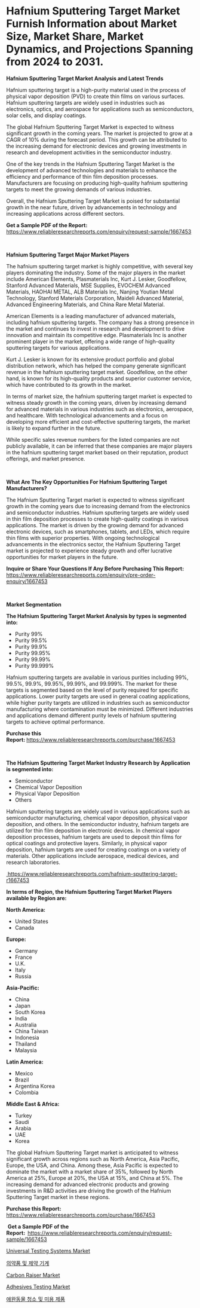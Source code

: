<p><h1>Hafnium Sputtering Target Market Furnish Information about Market Size, Market Share, Market Dynamics, and Projections Spanning from 2024 to 2031.</h1></p><p><strong>Hafnium Sputtering Target Market Analysis and Latest Trends</strong></p>
<p><p>Hafnium sputtering target is a high-purity material used in the process of physical vapor deposition (PVD) to create thin films on various surfaces. Hafnium sputtering targets are widely used in industries such as electronics, optics, and aerospace for applications such as semiconductors, solar cells, and display coatings.</p><p>The global Hafnium Sputtering Target Market is expected to witness significant growth in the coming years. The market is projected to grow at a CAGR of 10% during the forecast period. This growth can be attributed to the increasing demand for electronic devices and growing investments in research and development activities in the semiconductor industry.</p><p>One of the key trends in the Hafnium Sputtering Target Market is the development of advanced technologies and materials to enhance the efficiency and performance of thin film deposition processes. Manufacturers are focusing on producing high-quality hafnium sputtering targets to meet the growing demands of various industries.</p><p>Overall, the Hafnium Sputtering Target Market is poised for substantial growth in the near future, driven by advancements in technology and increasing applications across different sectors.</p></p>
<p><strong>Get a Sample PDF of the Report:&nbsp;</strong> <a href="https://www.reliableresearchreports.com/enquiry/request-sample/1667453">https://www.reliableresearchreports.com/enquiry/request-sample/1667453</a></p>
<p>&nbsp;</p>
<p><strong>Hafnium Sputtering Target Major Market Players</strong></p>
<p><p>The hafnium sputtering target market is highly competitive, with several key players dominating the industry. Some of the major players in the market include American Elements, Plasmaterials Inc, Kurt J. Lesker, Goodfellow, Stanford Advanced Materials, MSE Supplies, EVOCHEM Advanced Materials, HAOHAI METAL, ALB Materials Inc, Nanjing Youtian Metal Technology, Stanford Materials Corporation, Maideli Advanced Material, Advanced Engineering Materials, and China Rare Metal Material.</p><p>American Elements is a leading manufacturer of advanced materials, including hafnium sputtering targets. The company has a strong presence in the market and continues to invest in research and development to drive innovation and maintain its competitive edge. Plasmaterials Inc is another prominent player in the market, offering a wide range of high-quality sputtering targets for various applications.</p><p>Kurt J. Lesker is known for its extensive product portfolio and global distribution network, which has helped the company generate significant revenue in the hafnium sputtering target market. Goodfellow, on the other hand, is known for its high-quality products and superior customer service, which have contributed to its growth in the market.</p><p>In terms of market size, the hafnium sputtering target market is expected to witness steady growth in the coming years, driven by increasing demand for advanced materials in various industries such as electronics, aerospace, and healthcare. With technological advancements and a focus on developing more efficient and cost-effective sputtering targets, the market is likely to expand further in the future.</p><p>While specific sales revenue numbers for the listed companies are not publicly available, it can be inferred that these companies are major players in the hafnium sputtering target market based on their reputation, product offerings, and market presence.</p></p>
<p>&nbsp;</p>
<p><strong>What Are The Key Opportunities For Hafnium Sputtering Target Manufacturers?</strong></p>
<p><p>The Hafnium Sputtering Target market is expected to witness significant growth in the coming years due to increasing demand from the electronics and semiconductor industries. Hafnium sputtering targets are widely used in thin film deposition processes to create high-quality coatings in various applications. The market is driven by the growing demand for advanced electronic devices, such as smartphones, tablets, and LEDs, which require thin films with superior properties. With ongoing technological advancements in the electronics sector, the Hafnium Sputtering Target market is projected to experience steady growth and offer lucrative opportunities for market players in the future.</p></p>
<p><strong>Inquire or Share Your Questions If Any Before Purchasing This Report:</strong> <a href="https://www.reliableresearchreports.com/enquiry/pre-order-enquiry/1667453">https://www.reliableresearchreports.com/enquiry/pre-order-enquiry/1667453</a></p>
<p>&nbsp;</p>
<p><strong>Market Segmentation</strong></p>
<p><strong>The Hafnium Sputtering Target Market Analysis by types is segmented into:</strong></p>
<p><ul><li>Purity 99%</li><li>Purity 99.5%</li><li>Purity 99.9%</li><li>Purity 99.95%</li><li>Purity 99.99%</li><li>Purity 99.999%</li></ul></p>
<p><p>Hafnium sputtering targets are available in various purities including 99%, 99.5%, 99.9%, 99.95%, 99.99%, and 99.999%. The market for these targets is segmented based on the level of purity required for specific applications. Lower purity targets are used in general coating applications, while higher purity targets are utilized in industries such as semiconductor manufacturing where contamination must be minimized. Different industries and applications demand different purity levels of hafnium sputtering targets to achieve optimal performance.</p></p>
<p><strong>Purchase this Report:&nbsp;</strong><a href="https://www.reliableresearchreports.com/purchase/1667453">https://www.reliableresearchreports.com/purchase/1667453</a></p>
<p>&nbsp;</p>
<p><strong>The Hafnium Sputtering Target Market Industry Research by Application is segmented into:</strong></p>
<p><ul><li>Semiconductor</li><li>Chemical Vapor Deposition</li><li>Physical Vapor Deposition</li><li>Others</li></ul></p>
<p><p>Hafnium sputtering targets are widely used in various applications such as semiconductor manufacturing, chemical vapor deposition, physical vapor deposition, and others. In the semiconductor industry, hafnium targets are utilized for thin film deposition in electronic devices. In chemical vapor deposition processes, hafnium targets are used to deposit thin films for optical coatings and protective layers. Similarly, in physical vapor deposition, hafnium targets are used for creating coatings on a variety of materials. Other applications include aerospace, medical devices, and research laboratories.</p></p>
<p><a href="https://www.reliableresearchreports.com/hafnium-sputtering-target-r1667453">&nbsp;https://www.reliableresearchreports.com/hafnium-sputtering-target-r1667453</a></p>
<p><strong>In terms of Region, the Hafnium Sputtering Target Market Players available by Region are:</strong></p>
<p>
    <p> <strong> North America: </strong>
        <ul>
            <li>United States</li>
            <li>Canada</li>
        </ul>
        </p> 
    <p> <strong> Europe: </strong>
        <ul>
            <li>Germany</li>
            <li>France</li>
            <li>U.K.</li>
            <li>Italy</li>
            <li>Russia</li>
        </ul>
        </p> 
    <p> <strong> Asia-Pacific: </strong>
        <ul>
            <li>China</li>
            <li>Japan</li>
            <li>South Korea</li>
            <li>India</li>
            <li>Australia</li>
            <li>China Taiwan</li>
            <li>Indonesia</li>
            <li>Thailand</li>
            <li>Malaysia</li>
        </ul>
        </p> 
    <p> <strong> Latin America: </strong>
        <ul>
            <li>Mexico</li>
            <li>Brazil</li>
            <li>Argentina Korea</li>
            <li>Colombia</li>
        </ul>
        </p> 
    <p> <strong> Middle East & Africa: </strong>
        <ul>
            <li>Turkey</li>
            <li>Saudi</li>
            <li>Arabia</li>
            <li>UAE</li>
            <li>Korea</li>
        </ul>
    </p>
    </p>
<p><p>The global Hafnium Sputtering Target market is anticipated to witness significant growth across regions such as North America, Asia Pacific, Europe, the USA, and China. Among these, Asia Pacific is expected to dominate the market with a market share of 35%, followed by North America at 25%, Europe at 20%, the USA at 15%, and China at 5%. The increasing demand for advanced electronic products and growing investments in R&D activities are driving the growth of the Hafnium Sputtering Target market in these regions.</p></p>
<p><strong>Purchase this Report: </strong><a href="https://www.reliableresearchreports.com/purchase/1667453">https://www.reliableresearchreports.com/purchase/1667453</a></p>
<p>&nbsp;<strong>Get a Sample PDF of the Report:&nbsp;&nbsp;</strong><a href="https://www.reliableresearchreports.com/enquiry/request-sample/1667453">https://www.reliableresearchreports.com/enquiry/request-sample/1667453</a></p>
<p><strong></strong></p>
<p><p><a href="https://github.com/evanArnold06/Market-Research-Report-List-1/blob/main/universal-testing-systems-market.md">Universal Testing Systems Market</a></p><p><a href="https://github.com/berlianaparadilla48/Market-Research-Report-List-2/blob/main/783176581160.md">의약품 및 제약 기계</a></p><p><a href="https://www.linkedin.com/pulse/market-forecast-global-carbon-raiser-trends-impact-analysis-8nk8f?trackingId=usUW5ZvYS96dpKA7NCcn0A%3D%3D">Carbon Raiser Market</a></p><p><a href="https://github.com/mabutironaldo/Market-Research-Report-List-5/blob/main/adhesives-testing-market.md">Adhesives Testing Market</a></p><p><a href="https://github.com/dollarearner151/Market-Research-Report-List-2/blob/main/413191081159.md">애완동물 청소 및 미용 제품</a></p></p>